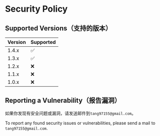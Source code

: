 # Security Policy

## Supported Versions（支持的版本）

| Version | Supported          |
| ------- | ------------------ |
| 1.4.x   | :white_check_mark: |
| 1.3.x   | :white_check_mark: |
| 1.2.x   | :x:                |
| 1.1.x   | :x:                |
| 1.0.x   | :x:                |

## Reporting a Vulnerability（报告漏洞）

如果你发现有安全问题或漏洞，请发送邮件到`tang97155@gmail.com`。

To report any found security issues or vulnerabilities, please send a mail to `tang97155@gmail.com`.
